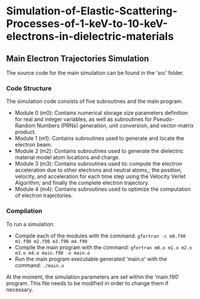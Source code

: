 # Simulation-of-Elastic-Scattering-Processes-of-1-keV-to-10-keV-electrons-in-dielectric-materials

## Main Electron Trajectories Simulation

The source code for the main simulation can be found in the 'src' folder.

### Code Structure

The simulation code consists of five subroutines and the main program.

- Module 0 (m0): Contains numerical storage size parameters definition for real and integer variables, as well as subroutines for Pseudo-Random Numbers (PRNs) generation, unit conversion, and vector-matrix product.   
- Module 1 (m1): Contains subroutines used to generate and locate the electron beam.
- Module 2 (m2): Contains subroutines used to generate the dielectric material model atom locations and charge.
- Module 3 (m3): Contains subroutines used to: compute the electron acceleration due to other electrons and neutral atoms,; the position, velocity, and acceleration for each time step using the Velocity Verlet Algorithm; and finally the complete electron trajectory. 
- Module 4 (m4): Contains subroutines used to optimize the computation of electron trajectories.

### Compilation

To run a simulation:

- Compile each of the modules with the command:
	`gfortran -c m0.f90 m1.f90 m2.f90 m3.f90 m4.f90`
- Compile the main program with the command:
	`gfortran m0.o m1.o m2.o m3.o m4.o main.f90 -o main.o`
- Run the main program executable generated 'main.o' with the command:
	`./main.o`

At the moment, the simulation parameters are set within the 'main.f90' program. This file needs to be modified in order to change them if necessary.